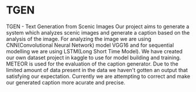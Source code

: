 # TGEN
TGEN - Text Generation from Scenic Images
    Our project aims to generate a system which analyzes scenic images and generate a caption based on the analysis of the image. For analyzing the image we are using CNN(Convolutional Neural Network) model VGG16 and for sequential modelling we are using LSTM(Long Short Time Model). We have created our own dataset project in kaggle to use for model building and training. METEOR is used for the evaluation of the caption generator. Due to the limited amount of data present in the data we haven't gotten an output that satisfying our expectation. Currently we are attempting to correct and make our generated caption more acurate and precise. 
